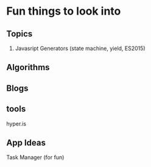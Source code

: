 # Fun things to look into #

## Topics ##
1. Javasript Generators (state machine, yield, ES2015)

## Algorithms ##

## Blogs ##

## tools ##
hyper.is

## App Ideas ##
Task Manager (for fun)